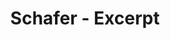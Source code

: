 ---
layout: manifest
title: Schafer - Excerpt
manifest_name: soundscapes-of-canada-episode-2-excerpt-

---